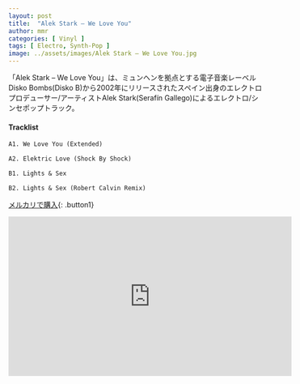 ```yaml
---
layout: post
title:  "Alek Stark – We Love You"
author: mmr
categories: [ Vinyl ]
tags: [ Electro, Synth-Pop ]
image: ../assets/images/Alek Stark – We Love You.jpg
---
```


「Alek Stark – We Love You」は、ミュンヘンを拠点とする電子音楽レーベルDisko Bombs(Disko B)から2002年にリリースされたスペイン出身のエレクトロプロデューサー/アーティストAlek Stark(Serafín Gallego)によるエレクトロ/シンセポップトラック。

#### Tracklist
```md
A1. We Love You (Extended)

A2. Elektric Love (Shock By Shock)

B1. Lights & Sex

B2. Lights & Sex (Robert Calvin Remix)
```

[メルカリで購入](https://jp.mercari.com/item/m44739620198?afid=6142608987){: .button1}

<iframe width="560" height="315" src="https://www.youtube.com/embed/2fZA8e5RWvM?si=6mLqGFcCgUrQfgyb" title="YouTube video player" frameborder="0" allow="accelerometer; autoplay; clipboard-write; encrypted-media; gyroscope; picture-in-picture; web-share" referrerpolicy="strict-origin-when-cross-origin" allowfullscreen></iframe>